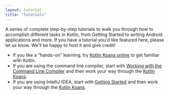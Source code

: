 ```yaml
---
layout: tutorial
title: "Tutorials"
---
```


A series of complete step-by-step tutorials to walk you through how to accomplish different tasks in Kotlin, from Getting Started to writing Android applications and more.
If you have a tutorial you'd like featured here, please let us know. We'll be happy to host it and give credit!

* If you like a “hands-on” learning, try [Kotlin Koans online](http://try.kotlinlang.org/koans) to get familiar with Kotlin.
* If you are using the command line compiler, start with [Working with the Command Line Compiler](command-line.html) and then work your way through the [Kotlin Koans](koans.html).
* If you are using IntelliJ IDEA, start with [Getting Started](getting-started.html) and then work your way through the [Kotlin Koans](koans.html).

